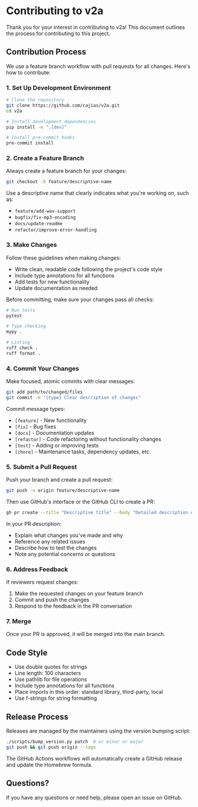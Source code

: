 # Contributing to v2a

Thank you for your interest in contributing to v2a! This document outlines the process for contributing to this project.

## Contribution Process

We use a feature branch workflow with pull requests for all changes. Here's how to contribute:

### 1. Set Up Development Environment

```bash
# Clone the repository
git clone https://github.com/cajias/v2a.git
cd v2a

# Install development dependencies
pip install -e ".[dev]"

# Install pre-commit hooks
pre-commit install
```

### 2. Create a Feature Branch

Always create a feature branch for your changes:

```bash
git checkout -b feature/descriptive-name
```

Use a descriptive name that clearly indicates what you're working on, such as:
- `feature/add-wav-support`
- `bugfix/fix-mp3-encoding`
- `docs/update-readme`
- `refactor/improve-error-handling`

### 3. Make Changes

Follow these guidelines when making changes:

- Write clean, readable code following the project's code style
- Include type annotations for all functions
- Add tests for new functionality
- Update documentation as needed

Before committing, make sure your changes pass all checks:

```bash
# Run tests
pytest

# Type checking
mypy .

# Linting
ruff check .
ruff format .
```

### 4. Commit Your Changes

Make focused, atomic commits with clear messages:

```bash
git add path/to/changed/files
git commit -m "[type] Clear description of changes"
```

Commit message types:
- `[feature]` - New functionality 
- `[fix]` - Bug fixes
- `[docs]` - Documentation updates
- `[refactor]` - Code refactoring without functionality changes
- `[test]` - Adding or improving tests
- `[chore]` - Maintenance tasks, dependency updates, etc.

### 5. Submit a Pull Request

Push your branch and create a pull request:

```bash
git push -u origin feature/descriptive-name
```

Then use GitHub's interface or the GitHub CLI to create a PR:

```bash
gh pr create --title "Descriptive title" --body "Detailed description of changes"
```

In your PR description:
- Explain what changes you've made and why
- Reference any related issues
- Describe how to test the changes
- Note any potential concerns or questions

### 6. Address Feedback

If reviewers request changes:
1. Make the requested changes on your feature branch
2. Commit and push the changes
3. Respond to the feedback in the PR conversation

### 7. Merge

Once your PR is approved, it will be merged into the main branch.

## Code Style

- Use double quotes for strings
- Line length: 100 characters
- Use pathlib for file operations
- Include type annotations for all functions
- Place imports in this order: standard library, third-party, local
- Use f-strings for string formatting

## Release Process

Releases are managed by the maintainers using the version bumping script:

```bash
./scripts/bump_version.py patch  # or minor or major
git push && git push origin --tags
```

The GitHub Actions workflows will automatically create a GitHub release and update the Homebrew formula.

## Questions?

If you have any questions or need help, please open an issue on GitHub.